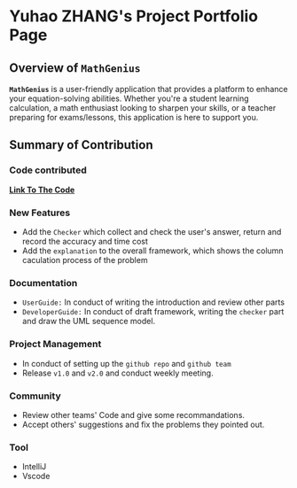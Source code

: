 # Yuhao ZHANG's Project Portfolio Page

## Overview of `MathGenius`
**`MathGenius`** is a user-friendly application that provides a platform to enhance your equation-solving abilities. Whether you're a student learning calculation, a math enthusiast looking to sharpen your skills, or a teacher preparing for exams/lessons, this application is here to support you.

## Summary of Contribution
### Code contributed
[**Link To The Code**](https://nus-cs2113-ay2324s2.github.io/tp-dashboard/?search=yzhanglp&breakdown=true)  
### New Features
- Add the `Checker` which collect and check the user's answer, return and record the accuracy and time cost
- Add the `explanation` to the overall framework, which shows the column caculation process of the problem  
### Documentation   
- `UserGuide:` In conduct of writing the introduction and review other parts   
- `DeveloperGuide:` In conduct of draft framework, writing the `checker` part and draw the UML sequence model.
### Project Management
- In conduct of setting up the `github repo` and  `github team`
- Release `v1.0` and `v2.0` and conduct weekly meeting. 
### Community     
- Review other teams' Code and give some recommandations.   
- Accept others' suggestions and fix the problems they pointed out.  
### Tool
- IntelliJ
- Vscode
